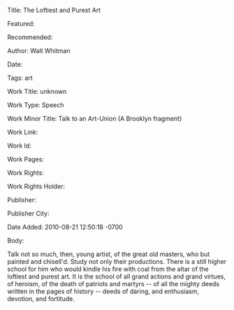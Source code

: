 Title: The Loftiest and Purest Art

Featured: 

Recommended: 

Author: Walt Whitman

Date: 

Tags: art

Work Title: unknown

Work Type: Speech

Work Minor Title:  Talk to an Art-Union (A Brooklyn fragment)

Work Link: 

Work Id:  

Work Pages:  

Work Rights:  

Work Rights Holder:  

Publisher:  

Publisher City:  

Date Added: 2010-08-21 12:50:18 -0700

Body:

Talk not so much, then, young artist, of the great old masters, who but painted and chisell'd. Study not only their productions. There is a still higher school for him who would kindle his fire with coal from the altar of the loftiest and purest art. It is the school of all grand actions and grand virtues, of heroism, of the death of patriots and martyrs -- of all the mighty deeds written in the pages of history -- deeds of daring, and enthusiasm, devotion, and fortitude.


